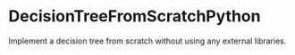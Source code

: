 # DecisionTreeFromScratchPython
Implement a decision tree from scratch without using any external libraries.
